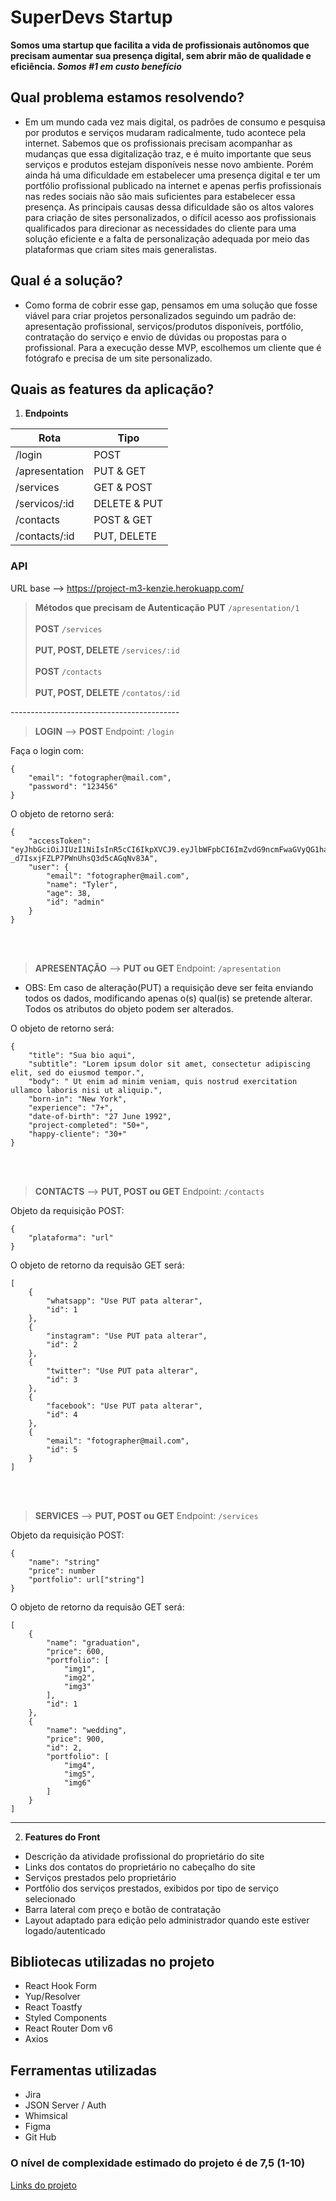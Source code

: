 # SuperDevs Startup
**Somos uma startup que facilita a vida de profissionais autônomos que precisam aumentar sua presença digital, sem abrir mão de qualidade e eficiência. _Somos #1 em custo benefício_**
## Qual problema estamos resolvendo?
-   Em um mundo cada vez mais digital, os padrões de consumo e pesquisa por produtos e serviços mudaram radicalmente, tudo acontece pela internet. Sabemos que os profissionais precisam acompanhar as mudanças que essa digitalização traz, e é muito importante que seus serviços e produtos estejam disponíveis nesse novo ambiente. Porém ainda há uma dificuldade em estabelecer uma presença digital e ter um portfólio profissional publicado na internet e apenas perfis profissionais nas redes sociais não são mais suficientes para estabelecer essa presença. As principais causas dessa dificuldade são os altos valores para criação de sites personalizados, o difícil acesso aos profissionais qualificados para direcionar as necessidades do cliente para uma solução eficiente e a falta de personalização adequada por meio das plataformas que criam sites mais generalistas.
## Qual é a solução?
-   Como forma de cobrir esse gap, pensamos em uma solução que fosse viável para criar projetos personalizados seguindo um padrão de: apresentação profissional, serviços/produtos disponíveis, portfólio, contratação do serviço e envio de dúvidas ou propostas para o profissional. Para a execução desse MVP, escolhemos um cliente que é fotógrafo e precisa de um site personalizado.
## Quais as features da aplicação?
1.  **Endpoints**

|  Rota                  | Tipo              |
|----------------------  | ------------------|
|/login                  | POST              |
|/apresentation          | PUT & GET         |
|/services               | GET & POST        |
|/servicos/:id           | DELETE & PUT      |
|/contacts               | POST & GET        |
|/contacts/:id           | PUT, DELETE       |

### API
URL base --> https://project-m3-kenzie.herokuapp.com/


> **Métodos que precisam de Autenticação**
> **PUT** `/apresentation/1` <br/> <br/>
> **POST** `/services` <br/> <br/>
> **PUT, POST, DELETE** `/services/:id` <br/> <br/>
> **POST** `/contacts` <br/> <br/>
> **PUT, POST, DELETE** `/contatos/:id`<br/>

------------------------------------------ <br/>
> **LOGIN** -->
> **POST** Endpoint: `/login`

Faça o login com:

```
{
	"email": "fotographer@mail.com",
	"password": "123456"
}
```

O objeto de retorno será:

```
{
	"accessToken": "eyJhbGciOiJIUzI1NiIsInR5cCI6IkpXVCJ9.eyJlbWFpbCI6ImZvdG9ncmFwaGVyQG1haWwuY29tIiwiaWF0IjoxNjYxODkxMjE5LCJleHAiOjE2NjE4OTQ4MTksInN1YiI6ImFkbWluIn0.9lgbx_atZMz-_d7IsxjFZLP7PWnUhsQ3d5cAGqNv83A",
	"user": {
		"email": "fotographer@mail.com",
		"name": "Tyler",
		"age": 38,
		"id": "admin"
	}
}
```

<br/> <br/>
> **APRESENTAÇÃO** -->
> **PUT ou GET** Endpoint: `/apresentation`

* OBS: Em caso de alteração(PUT) a requisição deve ser feita enviando todos os dados, modificando apenas o(s) qual(is) se pretende alterar. Todos os atributos do objeto podem ser alterados.

O objeto de retorno será:

```
{
    "title": "Sua bio aqui",
    "subtitle": "Lorem ipsum dolor sit amet, consectetur adipiscing elit, sed do eiusmod tempor.",
    "body": " Ut enim ad minim veniam, quis nostrud exercitation ullamco laboris nisi ut aliquip.",
    "born-in": "New York",
    "experience": "7+",
    "date-of-birth": "27 June 1992",
    "project-completed": "50+",
    "happy-cliente": "30+"
}
```

<br/> <br/>
> **CONTACTS** -->
> **PUT, POST ou GET** Endpoint: `/contacts`

Objeto da requisição POST: 

```
{
	"plataforma": "url"
}
```

O objeto de retorno da requisão GET será:

```
[
	{
		"whatsapp": "Use PUT pata alterar",
		"id": 1
	},
	{
		"instagram": "Use PUT pata alterar",
		"id": 2
	},
	{
		"twitter": "Use PUT pata alterar",
		"id": 3
	},
	{
		"facebook": "Use PUT pata alterar",
		"id": 4
	},
	{
		"email": "fotographer@mail.com",
		"id": 5
	}
]
```
 <br/> <br/>
> **SERVICES** -->
> **PUT, POST ou GET** Endpoint: `/services`

Objeto da requisição POST:

```
{
	"name": "string"
	"price": number
	"portfolio": url["string"]
}
```

O objeto de retorno da requisão GET será:

```
[
	{
		"name": "graduation",
		"price": 600,
		"portfolio": [
			"img1",
			"img2",
			"img3"
		],
		"id": 1
	},
	{
		"name": "wedding",
		"price": 900,
		"id": 2,
		"portfolio": [
			"img4",
			"img5",
			"img6"
		]
	}
]
```


------------------------------------------

2.  **Features do Front**
 - Descrição da atividade profissional do proprietário do site
 - Links dos contatos do proprietário no cabeçalho do site
 - Serviços prestados pelo proprietário
 - Portfólio dos serviços prestados, exibidos por tipo de serviço selecionado
 - Barra lateral com preço e botão de contratação
 - Layout adaptado para edição pelo administrador quando este estiver logado/autenticado
## Bibliotecas utilizadas no projeto
- React Hook Form
- Yup/Resolver
- React Toastfy
- Styled Components
- React Router Dom v6
- Axios
## Ferramentas utilizadas
- Jira
- JSON Server / Auth
- Whimsical
- Figma
- Git Hub
### O nível de complexidade estimado do projeto é de 7,5 (1-10)
[Links do projeto](https://linktr.ee/superdevs)
